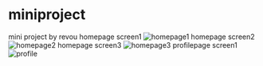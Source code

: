 # miniproject
mini project by revou
homepage screen1
![homepage1](https://user-images.githubusercontent.com/105191653/220888390-697bd285-6621-4a1c-a52c-9df818a8f0c5.png)
homepage screen2
![homepage2](https://user-images.githubusercontent.com/105191653/220888383-ae17a1cc-2161-4b0e-9b2f-2019c885393d.png)
homepage screen3
![homepage3](https://user-images.githubusercontent.com/105191653/220888374-24e3f428-cbc2-401b-bda7-33adc875d61d.png)
profilepage screen1
![profile](https://user-images.githubusercontent.com/105191653/220888366-cebed2ff-63da-46c2-b7d2-6120cdb3493c.png)
